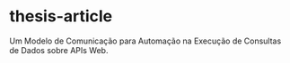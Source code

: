 # thesis-article

Um Modelo de Comunicação para Automação na Execução de Consultas de Dados sobre APIs Web.
